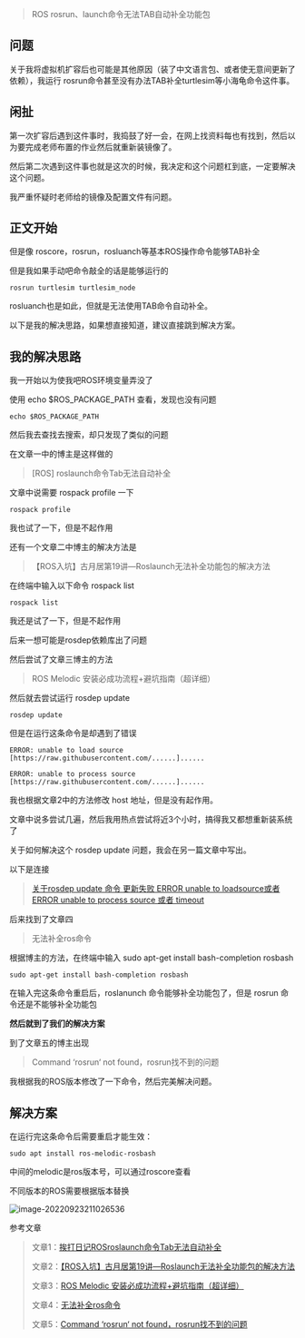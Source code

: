 > ROS rosrun、launch命令无法TAB自动补全功能包

## 问题

关于我将虚拟机扩容后也可能是其他原因（装了中文语言包、或者使无意间更新了依赖），我运行 rosrun命令甚至没有办法TAB补全turtlesim等小海龟命令这件事。

##  闲扯

第一次扩容后遇到这件事时，我捣鼓了好一会，在网上找资料每也有找到，然后以为要完成老师布置的作业然后就重新装镜像了。

然后第二次遇到这件事也就是这次的时候，我决定和这个问题杠到底，一定要解决这个问题。

我严重怀疑时老师给的镜像及配置文件有问题。



## 正文开始

但是像 roscore，rosrun，rosluanch等基本ROS操作命令能够TAB补全

但是我如果手动吧命令敲全的话是能够运行的

```shell
rosrun turtlesim turtlesim_node
```

rosluanch也是如此，但就是无法使用TAB命令自动补全。

以下是我的解决思路，如果想直接知道，建议直接跳到解决方案。



## 我的解决思路

我一开始以为使我吧ROS环境变量弄没了

使用  echo $ROS_PACKAGE_PATH   查看，发现也没有问题

```shell
echo $ROS_PACKAGE_PATH
```

然后我去查找去搜索，却只发现了类似的问题 

在文章一中的博主是这样做的

>  [ROS] roslaunch命令Tab无法自动补全

文章中说需要   rospack profile  一下

```
rospack profile
```

我也试了一下，但是不起作用



还有一个文章二中博主的解决方法是

> 【ROS入坑】古月居第19讲—Roslaunch无法补全功能包的解决方法

在终端中输入以下命令   rospack list

```shell
rospack list
```

我还是试了一下，但是不起作用



后来一想可能是rosdep依赖库出了问题

然后尝试了文章三博主的方法

> ROS Melodic 安装必成功流程+避坑指南（超详细）


然后就去尝试运行  rosdep update

```
rosdep update
```

 但是在运行这条命令是却遇到了错误

```shell
ERROR: unable to load source [https://raw.githubusercontent.com/......]......
```

```shell
ERROR: unable to process source [https://raw.githubusercontent.com/......]......
```

我也根据文章2中的方法修改 host 地址，但是没有起作用。

文章中说多尝试几遍，然后我用热点尝试将近3个小时，搞得我又都想重新装系统了

关于如何解决这个 rosdep update 问题，我会在另一篇文章中写出。

以下是连接

> [关于rosdep update 命令 更新失败 ERROR unable to loadsource或者 ERROR unable to process source 或者 timeout](https://blog.csdn.net/m0_54056489/article/details/127055224?spm=1001.2014.3001.5502)



后来找到了文章四

> 无法补全ros命令

根据博主的方法，在终端中输入   sudo apt-get install bash-completion rosbash

```
sudo apt-get install bash-completion rosbash
```

在输入完这条命令重启后，roslanunch 命令能够补全功能包了，但是 rosrun 命令还是不能够补全功能包



**然后就到了我们的解决方案**

到了文章五的博主出现

>  Command ‘rosrun‘ not found，rosrun找不到的问题

我根据我的ROS版本修改了一下命令，然后完美解决问题。



## 解决方案

在运行完这条命令后需要重启才能生效：

```
sudo apt install ros-melodic-rosbash
```

中间的melodic是ros版本号，可以通过roscore查看

不同版本的ROS需要根据版本替换

![image-20220923211026536](https://cdn.jsdelivr.net/gh/Oraer/blogimg/img/image-20220923211026536.png)





参考文章

>文章1：[挨打日记ROSroslaunch命令Tab无法自动补全](https://blog.csdn.net/m0_51495658/article/details/115717577)
>
>文章2：[【ROS入坑】古月居第19讲—Roslaunch无法补全功能包的解决方法](https://blog.csdn.net/spaceshield/article/details/121339930)
>
>文章3：[ROS Melodic 安装必成功流程+避坑指南（超详细）](https://blog.csdn.net/hxj0323/article/details/121215992)
>
>文章4：[无法补全ros命令](https://blog.csdn.net/aozhipujian10997/article/details/86009322)
>
>文章5：[Command ‘rosrun‘ not found，rosrun找不到的问题](https://blog.csdn.net/num8owl/article/details/108689843)